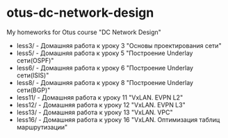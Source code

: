 # otus-dc-network-design
My homeworks for Otus course "DC Network Design"

* less3/ - Домашняя работа к уроку 3 "Основы проектирования сети"
* less5/ - Домашняя работа к уроку 5 "Построение Underlay сети(OSPF)"
* less6/ - Домашняя работа к уроку 6 "Построение Underlay сети(ISIS)"
* less8/ - Домашняя работа к уроку 8 "Построение Underlay сети(BGP)"
* less11/ - Домашняя работа к уроку 11 "VxLAN. EVPN L2"
* less12/ - Домашняя работа к уроку 12 "VxLAN. EVPN L3"
* less13/ - Домашняя работа к уроку 13 "VxLAN. VPC"
* less16/ - Домашняя работа к уроку 16 "VxLAN. Оптимизация таблиц маршрутизации"